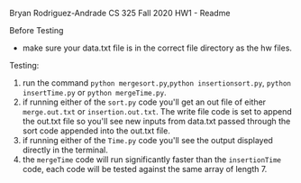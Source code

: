 Bryan Rodriguez-Andrade
CS 325 Fall 2020
HW1 - Readme

Before Testing
- make sure your data.txt file is in the correct file directory as the hw files.

Testing:
1) run the command `python mergesort.py`,`python insertionsort.py`, `python insertTime.py` or `python mergeTime.py`.
2) if running either of the `sort.py` code you'll get an out file of either `merge.out.txt` or `insertion.out.txt`. The write file code is set to append the out.txt file so you'll see new inputs from data.txt passed through the sort code appended into the out.txt file. 
3) if running either of the `Time.py` code you'll see the output displayed directly in the terminal. 
4) the `mergeTime` code will run significantly faster than the `insertionTime` code, each code will be tested against the same array of length 7. 

